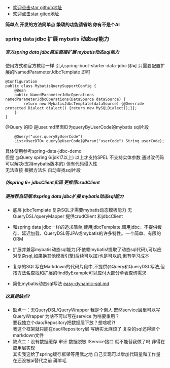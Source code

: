  
- [欢迎点击star github地址](https://github.com/VonChange/spring-data-jdbc-mybatis) 
- [欢迎点击star gitee地址](https://gitee.com/vonchange/spring-data-jdbc-mybatis)

**简单点 开发的方法简单点 繁琐的功能请省略 你有不是个AI**
### spring data jdbc 扩展 mybatis 动态sql能力
##### 官方spring data jdbc原生直接扩展 mybatis动态sql能力

使用方式和官方教程一样 引入spring-boot-starter-data-jdbc 即可
只需要配置扩展的NamedParameterJdbcTemplate 即可
```
@Configuration
public class MybatisQuerySupportConfig {
    @Bean
    public NamedParameterJdbcOperations namedParameterJdbcOperations(DataSource dataSource) {
        return new MybatisJdbcTemplate(dataSource) {@Override protected Dialect dialect() {return new MySQLDialect();}};
    }
}
```
@Query 的ID 是user.md里面ID为queryByUserCode的mybatis sql片段
```
    @Query("user.queryByUserCode")
    List<UserDTO> queryByUserCode(@Param("userCode") String userCode);
```
具体使用参考spring-data-jdbc-demo  
但是 @Query spring 6(jdk17以上) 以上才支持SPEL 不支持实体参数
通过改代码可以解决(支持mybatis版本的) 但有代码侵入性  
无法直接 根据方法名 自动查找sql片段

##### 仿spring 6+ jdbcClient实现 更推荐crudClient
##### 更推荐自研版本spring data jdbc扩展 mybatis动态sql能力
* 底层 jdbcTemplate 复杂SQL才需要mybatis动态模板能力 无QueryDSL/queryMapper 提供crudClient 和jdbcClient

* 和spring data jdbc一样的追求简单,使用jdbcTemplate,调用jdbc。不提供缓存、延迟加载、QueryDSL等JPA或mybatis的许多特性。一个简单、有限的ORM

* 扩展并兼容mybatis动态sql能力(不依赖mybatis!提取了动态sql代码),可以应对复杂sql,如果换其他模板引擎(后续可以加)也是可以的,但有学习成本

* 复杂的SQL写在Markdown的代码片段中,不提供@Query和QueryDSL写法,但按方法名查找和扩展的findByExample可以应付大部分单表查询需求

* 简化mybatis动态sql写法 [easy-dynamic-sql.md](easy-dynamic-sql.md)

#####  这真是缺点?

- 缺点一：无QueryDSL/QueryWrapper 我是个懒人 既然service层里可以写QueryWrapper 为啥不可以写在service 为啥要重用？  
  要我独立个dao/Repository把数据层下放？想啥呢?!   
  我这个框架就只能在dao/Repository层 写确实太麻烦了 复杂的sql还得建个markdown文件
- 缺点二：没有数据缓存 审计 数据脱敏 IService接口 就不能替我做了吗 非得在应用层实现  
其实我这给了spring缓存框架等用武之地 自己实现可以增加代码量和工作量 在还没被ai替代之前 薅羊毛